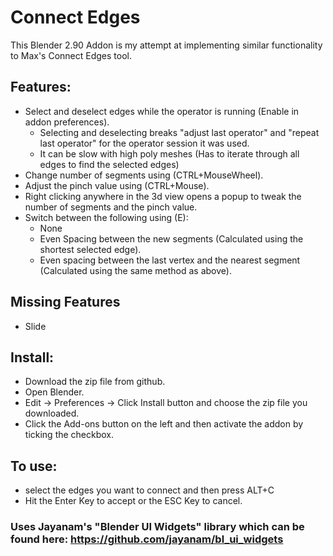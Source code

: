 # Connect Edges
This Blender 2.90 Addon is my attempt at implementing similar functionality to Max's Connect Edges tool.

## Features:
* Select and deselect edges while the operator is running (Enable in addon preferences).
  * Selecting and deselecting breaks "adjust last operator" and "repeat last operator" for the operator session it was used.
  * It can be slow with high poly meshes (Has to iterate through all edges to find the selected edges)
* Change number of segments using (CTRL+MouseWheel).
* Adjust the pinch value using (CTRL+Mouse).
* Right clicking anywhere in the 3d view opens a popup to tweak the number of segments and the pinch value.
* Switch between the following using (E):
  * None
  * Even Spacing between the new segments (Calculated using the shortest selected edge).
  * Even spacing between the last vertex and the nearest segment (Calculated using the same method as above).
## Missing Features
* Slide

## Install:
* Download the zip file from github.
* Open Blender.
* Edit -> Preferences -> Click Install button and choose the zip file you downloaded.
* Click the Add-ons button on the left and then activate the addon by ticking the checkbox.

## To use:
 * select the edges you want to connect and then press ALT+C
 * Hit the Enter Key to accept or the ESC Key to cancel.

### Uses Jayanam's "Blender UI Widgets" library which can be found here: https://github.com/jayanam/bl_ui_widgets
